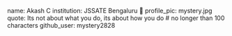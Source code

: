 name: Akash C
institution: JSSATE Bengaluru 🚩
profile_pic: mystery.jpg
quote: Its not about what you do, its about how you do # no longer than 100 characters
github_user: mystery2828
